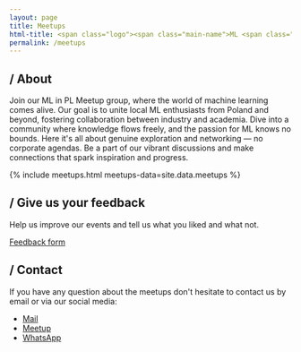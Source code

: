```yaml
---
layout: page
title: Meetups
html-title: <span class="logo"><span class="main-name">ML <span class="emph">i</span>n PL</span> <span class="sub-name">Meetups</span></span>
permalink: /meetups
---
```


## / About

Join our ML in PL Meetup group, where the world of machine learning comes alive. Our goal is to unite local ML enthusiasts from Poland and beyond, fostering collaboration between industry and academia. Dive into a community where knowledge flows freely, and the passion for ML knows no bounds. Here it's all about genuine exploration and networking — no corporate agendas. Be a part of our vibrant discussions and make connections that spark inspiration and progress.

{% include meetups.html meetups-data=site.data.meetups %}

## / Give us your feedback

Help us improve our events and tell us what you liked and what not.

<a href="https://mlinplmeetups.paperform.co/" class="btn btn-default btn-lg" target="_blank"><i class="fa-solid fa-list"></i> Feedback form</a>

## / Contact

If you have any question about the meetups don't hesitate to contact us by email or via our social media: 

<ul class="list-inline banner-social-buttons">
    <li>
        <a href="mailto:{{ site.email }}" class="btn btn-default btn-lg" target="_blank">
            <i class="fa fa-envelope"></i>
            <span class="network-name">Mail</span>
        </a>
    </li>
    <li>
        <a href="https://www.meetup.com/ml-in-pl-meetups/" class="btn btn-default btn-lg" target="_blank">
            <i class="fa-brands fa-meetup"></i>
            <span class="network-name">Meetup</span>
        </a>
    </li>
    <li>
        <a href="https://chat.whatsapp.com/IsqOCue1VngIvfDMOtK6sD" class="btn btn-default btn-lg" target="_blank">
            <i class="fa-brands fa-whatsapp"></i>
            <span class="network-name">WhatsApp</span>
        </a>
    </li>
</ul>
